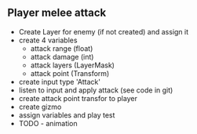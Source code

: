 ## Player melee attack
- Create Layer for enemy (if not created) and assign it
- create 4 variables
  - attack range (float)
  - attack damage (int)
  - attack layers (LayerMask)
  - attack point (Transform)
- create input type 'Attack'
- listen to input and apply attack (see code in git)
- create attack point transfor to player
- create  gizmo
- assign variables and play test
- TODO - animation